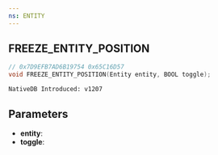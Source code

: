 ```yaml
---
ns: ENTITY
---
```

## FREEZE_ENTITY_POSITION

```c
// 0x7D9EFB7AD6B19754 0x65C16D57
void FREEZE_ENTITY_POSITION(Entity entity, BOOL toggle);
```

```
NativeDB Introduced: v1207
```

## Parameters
* **entity**:
* **toggle**:
